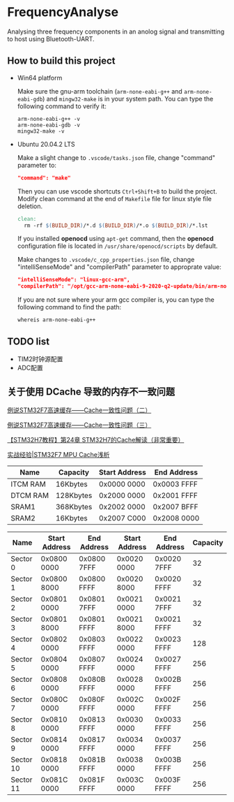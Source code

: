 # FrequencyAnalyse
Analysing three frequency components in an anolog signal and transmitting to host using Bluetooth-UART.



## How to build this project

- Win64 platform

  Make sure the gnu-arm toolchain (`arm-none-eabi-g++` and `arm-none-eabi-gdb`) and `mingw32-make` is in your system path. You can type the following command to verify it:

  ```
  arm-none-eabi-g++ -v
  arm-none-eabi-gdb -v
  mingw32-make -v
  ```

- Ubuntu 20.04.2 LTS 

  Make a slight change to `.vscode/tasks.json` file, change "command" parameter to:

  ```json
  "command": "make"
  ```

  Then you can use vscode shortcuts `Ctrl+Shift+B` to build the project. Modify clean command at the end of `Makefile` file for linux style file deletion.

  ```makefile
  clean:
  	rm -rf $(BUILD_DIR)/*.d $(BUILD_DIR)/*.o $(BUILD_DIR)/*.lst
  ```

  If you installed **openocd** using `apt-get` command, then the **openocd** configuration file is located in `/usr/share/openocd/scripts` by default.

  Make changes to `.vscode/c_cpp_properties.json` file, change "intelliSenseMode" and "compilerPath" parameter to approprate value:
  
  ```json
  "intelliSenseMode": "linux-gcc-arm",
  "compilerPath": "/opt/gcc-arm-none-eabi-9-2020-q2-update/bin/arm-none-eabi-g++",
  ```

  If you are not sure where your arm gcc compiler is, you can type the following command to find the path:
  
  ```
  whereis arm-none-eabi-g++
  ```

## TODO list
- TIM2时钟源配置
- ADC配置

## 关于使用 DCache 导致的内存不一致问题
[例说STM32F7高速缓存——Cache一致性问题（二）](https://blog.csdn.net/lu_embedded/article/details/78437778)

[例说STM32F7高速缓存——Cache一致性问题（三）](https://blog.csdn.net/lu_embedded/article/details/78439643)

[【STM32H7教程】第24章 STM32H7的Cache解读（非常重要）](https://www.cnblogs.com/armfly/p/11008913.html)

[实战经验|STM32F7 MPU Cache浅析 ](https://www.sohu.com/a/154296763_505803)

| Name | Capacity| Start Address | End Address |
| -------- | --------- | ----------- |----------- |
| ITCM RAM | 16Kbytes | 0x0000 0000 |0x0003 FFFF |
| DTCM RAM | 128Kbytes | 0x2000 0000 |0x2001 FFFF |
| SRAM1 | 368Kbytes | 0x2002 0000 |0x2007 BFFF |
| SRAM2 | 16Kbytes | 0x2007 C000 |0x2008 0000 |

| Name      | Start Address | End Address | Start Address | End Address | Capacity |
| --------- | ------------- | ----------- | ------------- | ----------- | -------- |
| Sector 0  | 0x0800 0000   | 0x0800 7FFF | 0x0020 0000   | 0x0020 7FFF | 32       |
| Sector 1  | 0x0800 8000   | 0x0800 FFFF | 0x0020 8000   | 0x0020 FFFF | 32       |
| Sector 2  | 0x0801 0000   | 0x0801 7FFF | 0x0021 0000   | 0x0021 7FFF | 32       |
| Sector 3  | 0x0801 8000   | 0x0801 FFFF | 0x0021 8000   | 0x0021 FFFF | 32       |
| Sector 4  | 0x0802 0000   | 0x0803 FFFF | 0x0022 0000   | 0x0023 FFFF | 128      |
| Sector 5  | 0x0804 0000   | 0x0807 FFFF | 0x0024 0000   | 0x0027 FFFF | 256      |
| Sector 6  | 0x0808 0000   | 0x080B FFFF | 0x0028 0000   | 0x002B FFFF | 256      |
| Sector 7  | 0x080C 0000   | 0x080F FFFF | 0x002C 0000   | 0x002F FFFF | 256      |
| Sector 8  | 0x0810 0000   | 0x0813 FFFF | 0x0030 0000   | 0x0033 FFFF | 256      |
| Sector 9  | 0x0814 0000   | 0x0817 FFFF | 0x0034 0000   | 0x0037 FFFF | 256      |
| Sector 10 | 0x0818 0000   | 0x081B FFFF | 0x0038 0000   | 0x003B FFFF | 256      |
| Sector 11 | 0x081C 0000   | 0x081F FFFF | 0x003C 0000   | 0x003F FFFF | 256      |